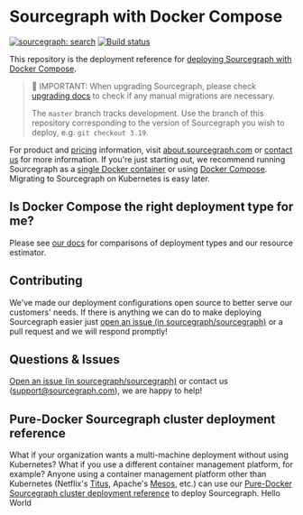 # Sourcegraph with Docker Compose

[![sourcegraph: search](https://img.shields.io/badge/sourcegraph-search-brightgreen.svg)](https://sourcegraph.com/github.com/sourcegraph/deploy-sourcegraph-docker) [![Build status](https://badge.buildkite.com/e60f9ffcafd68882d3db6fe5e33567e3a111d391a554d50d82.svg)](https://buildkite.com/sourcegraph/deploy-sourcegraph-docker)

This repository is the deployment reference for [deploying Sourcegraph with Docker Compose](https://docs.sourcegraph.com/admin/install/docker-compose).

> 🚨 IMPORTANT: When upgrading Sourcegraph, please check [upgrading docs](https://docs.sourcegraph.com/admin/updates/docker_compose) to check if any manual migrations are necessary.
>
> The `master` branch tracks development. Use the branch of this repository corresponding to the
> version of Sourcegraph you wish to deploy, e.g. `git checkout 3.19`.

For product and [pricing](https://about.sourcegraph.com/pricing/) information, visit
[about.sourcegraph.com](https://about.sourcegraph.com) or [contact
us](https://about.sourcegraph.com/contact/sales) for more information. If you're just starting out,
we recommend running Sourcegraph as a [single Docker
container](https://docs.sourcegraph.com/#quickstart-guide) or using [Docker
Compose](https://docs.sourcegraph.com/admin/install/docker-compose). Migrating to Sourcegraph on
Kubernetes is easy later.

## Is Docker Compose the right deployment type for me?

Please see [our docs](https://docs.sourcegraph.com/admin/install) for comparisons of deployment types and our resource estimator.

## Contributing

We've made our deployment configurations open source to better serve our customers' needs. If there is anything we can do to make deploying Sourcegraph easier just [open an issue (in sourcegraph/sourcegraph)](https://github.com/sourcegraph/sourcegraph/issues/new?assignees=&labels=deploy-sourcegraph-docker&title=%5Bdeploy-sourcegraph-docker%5D) or a pull request and we will respond promptly!

## Questions & Issues

[Open an issue (in sourcegraph/sourcegraph)](https://github.com/sourcegraph/sourcegraph/issues/new?assignees=&labels=deploy-sourcegraph&template=deploy-sourcegraph.md&title=%5Bdeploy-sourcegraph%5D) or contact us (support@sourcegraph.com), we are happy to help!

## Pure-Docker Sourcegraph cluster deployment reference

What if your organization wants a multi-machine deployment without using Kubernetes?
What if you use a different container management platform, for example?
Anyone using a container management platform other than Kubernetes (Netflix's [Titus](https://netflix.github.io/titus/), Apache's [Mesos](http://mesos.apache.org/documentation/latest/docker-containerizer/), etc.) can use our [Pure-Docker Sourcegraph cluster deployment reference](./pure-docker/README.md) to deploy Sourcegraph.
Hello World
